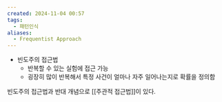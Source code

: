 ```yaml
---
created: 2024-11-04 00:57
tags:
  - 패턴인식
aliases:
  - Frequentist Approach
---
```

- 빈도주의 접근법
    - 반복할 수 있는 실험에 접근 가능
    - 굉장히 많이 반복해서 특정 사건이 얼마나 자주 일어나는지로 확률을 정의함

빈도주의 접근법과 반대 개념으로 [[주관적 접근법]]이 있다.